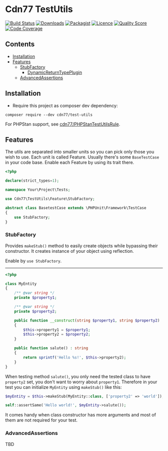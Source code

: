 # Cdn77 TestUtils

[![Build Status](https://travis-ci.com/cdn77/TestUtils.svg?branch=master)](https://travis-ci.com/cdn77/TestUtils)
[![Downloads](https://poser.pugx.org/cdn77/test-utils/d/total.svg)](https://packagist.org/packages/cdn77/test-utils)
[![Packagist](https://poser.pugx.org/cdn77/test-utils/v/stable.svg)](https://packagist.org/packages/cdn77/test-utils)
[![Licence](https://poser.pugx.org/cdn77/test-utils/license.svg)](https://packagist.org/packages/cdn77/test-utils)
[![Quality Score](https://scrutinizer-ci.com/g/cdn77/TestUtils/badges/quality-score.png?b=master)](https://scrutinizer-ci.com/g/cdn77/TestUtils)
[![Code Coverage](https://scrutinizer-ci.com/g/cdn77/TestUtils/badges/coverage.png?b=master)](https://scrutinizer-ci.com/g/cdn77/TestUtils)

## Contents

- [Installation](#installation)
- [Features](#features)
  - [StubFactory](#stub-factory)
    - [DynamicReturnTypePlugin](#dynamic-return-type-plugin)
  - [AdvancedAssertions](#advanced-assertions)

## Installation

* Require this project as composer dev dependency:

```
composer require --dev cdn77/test-utils
```

For PHPStan support, see [cdn77/PHPStanTestUtilsRule](https://github.com/cdn77/PHPStanTestUtilsRule).

## Features

The utils are separated into smaller units so you can pick only those you wish to use. Each unit is called Feature. 
Usually there's some `BaseTestCase` in your code base. Enable each Feature by using its trait there.

```php
<?php

declare(strict_types=1);

namespace Your\Project\Tests;

use Cdn77\TestUtils\Feature\StubFactory;

abstract class BasetestCase extends \PHPUnit\Framework\TestCase 
{
    use StubFactory; 
}
```

### StubFactory

Provides `makeStub()` method to easily create objects while bypassing their constructor. 
It creates instance of your object using reflection.

Enable by `use StubFactory`.

----------------

```php
<?php

class MyEntity 
{
    /** @var string */
    private $property1;

    /** @var string */
    private $property2;

    public function __construct(string $property1, string $property2) 
    {
        $this->property1 = $property1;
        $this->property2 = $property2;
    }

    public function salute() : string 
    {
        return sprintf('Hello %s!', $this->property2);
    }
}
```

When testing method `salute()`, you only need the tested class to have `property2` set, you don't want to worry about `property1`. 
Therefore in your test you can initialize `MyEntity` using `makeStub()` like this:

```php
$myEntity = $this->makeStub(MyEntity::class, ['property2' => 'world']);

self::assertSame('Hello world!', $myEntity->salute());
```

It comes handy when class constructor has more arguments and most of them are not required for your test. 

### AdvancedAssertions

TBD
